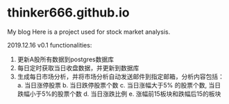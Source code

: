 # thinker666.github.io
My blog
Here is a project used for stock market analysis.

2019.12.16 
v0.1  functionalities:
1. 更新A股所有数据到postgres数据库
2. 每日定时获取当日收盘数据，并更新到数据库
3. 生成每日市场分析，并将市场分析自动发送邮件到指定邮箱，分析内容包括：
    a. 当日涨停股票
    b. 当日跌停股票个数
    c. 当日涨幅大于5% 的股票个数, 当日跌幅小于5%的股票个数
    d. 当日涨跌比例
    e. 涨幅前15板块和跌幅后15的板块
